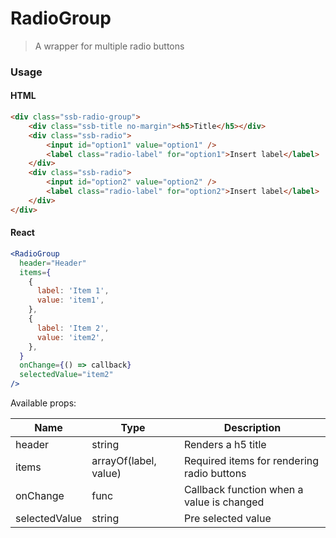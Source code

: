 RadioGroup
========

> A wrapper for multiple radio buttons

### Usage

#### HTML

```html
<div class="ssb-radio-group">
    <div class="ssb-title no-margin"><h5>Title</h5></div>
    <div class="ssb-radio">
        <input id="option1" value="option1" />
        <label class="radio-label" for="option1">Insert label</label>
    </div>
    <div class="ssb-radio">
        <input id="option2" value="option2" />
        <label class="radio-label" for="option2">Insert label</label>
    </div>
</div>
```

#### React

```jsx harmony
<RadioGroup
  header="Header"
  items={
    {
      label: 'Item 1',
      value: 'item1',
    },
    {
      label: 'Item 2',
      value: 'item2',
    },
  }
  onChange={() => callback}
  selectedValue="item2"
/>
```

Available props:

| Name       | Type           | Description  |
| ---------- | ------------- | ----- |
| header   | string | Renders a h5 title |
| items | arrayOf(label, value) | Required items for rendering radio buttons |
| onChange | func | Callback function when a value is changed |
| selectedValue | string | Pre selected value |

